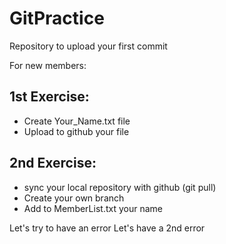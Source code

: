# GitPractice

Repository to upload your first commit

For new members:
## 1st Exercise:

* Create Your_Name.txt file
* Upload to github your file
## 2nd Exercise:
* sync your local repository with github (git pull)
* Create your own branch
* Add to MemberList.txt your name

Let's try to have an error
Let's have a 2nd error
